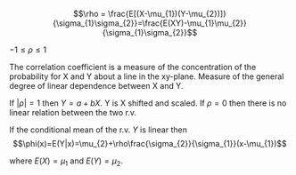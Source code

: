 $$\rho = \frac{E[(X-\mu_{1})(Y-\mu_{2})]}{\sigma_{1}\sigma_{2}}=\frac{E(XY)-\mu_{1}\mu_{2}}{\sigma_{1}\sigma_{2}}$$


$-1\leq\rho\leq1$ 

The correlation coefficient is a measure of the concentration of the probability for X and Y about a line in the xy-plane. Measure of the general degree of linear dependence between X and Y.

If $|\rho|=1$ then $Y=a+bX$. Y is X shifted and scaled.
If $\rho=0$ then there is no linear relation between the two r.v.


If the conditional mean of the r.v. $Y$ is linear then 
$$\phi(x)=E(Y|x)=\mu_{2}+\rho\frac{\sigma_{2}}{\sigma_{1}}(x-\mu_{1})$$

where $E(X)=\mu_{1}$ and $E(Y)=\mu_{2}$.

